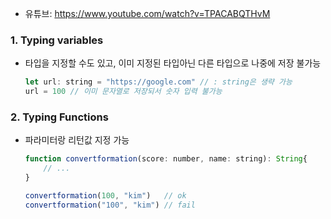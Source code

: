 * 유튜브: https://www.youtube.com/watch?v=TPACABQTHvM

### 1. Typing variables
* 타입을 지정할 수도 있고, 이미 지정된 타입아닌 다른 타입으로 나중에 저장 불가능
    ```javascript
    let url: string = "https://google.com" // : string은 생략 가능
    url = 100 // 이미 문자열로 저장되서 숫자 입력 불가능
    ```

### 2. Typing Functions
* 파라미터랑 리턴값 지정 가능
    ``` javascript
    function convertformation(score: number, name: string): String{
        // ...
    }

    convertformation(100, "kim")   // ok
    convertformation("100", "kim") // fail
    ```
